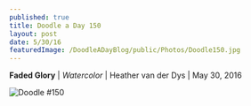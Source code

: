 ```yaml
---
published: true
title: Doodle a Day 150
layout: post
date: 5/30/16
featuredImage: /DoodleADayBlog/public/Photos/Doodle150.jpg
---
```

**Faded Glory** | *Watercolor* | Heather van der Dys  | May 30, 2016

![Doodle #150](/DoodleADayBlog/public/Photos/Doodle150.jpg)
